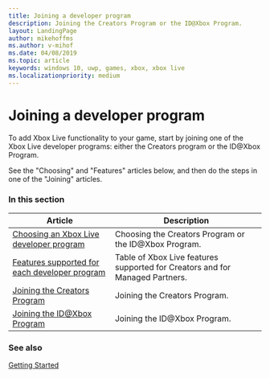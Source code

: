```yaml
---
title: Joining a developer program
description: Joining the Creators Program or the ID@Xbox Program.
layout: LandingPage
author: mikehoffms
ms.author: v-mihof
ms.date: 04/08/2019
ms.topic: article
keywords: windows 10, uwp, games, xbox, xbox live
ms.localizationpriority: medium
---
```


# Joining a developer program

To add Xbox Live functionality to your game, start by joining one of the Xbox Live developer programs: either the Creators program or the ID@Xbox Program.

See the "Choosing" and "Features" articles below, and then do the steps in one of the "Joining" articles.


### In this section

| Article | Description |
|---------|-------------|
| [Choosing an Xbox Live developer program](developer-program-overview.md) | Choosing the Creators Program or the ID@Xbox Program. |
| [Features supported for each developer program](feature-comparison-table.md) | Table of Xbox Live features supported for Creators and for Managed Partners. |
| [Joining the Creators Program](join-creators-program.md) | Joining the Creators Program. |
| [Joining the ID@Xbox Program](join-id-program.md) | Joining the ID@Xbox Program. |


### See also

[Getting Started](../index.md)
